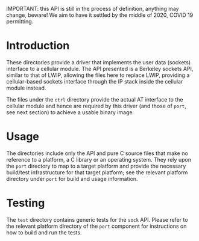 IMPORTANT: this API is still in the process of definition, anything may change, beware!  We aim to have it settled by the middle of 2020, COVID 19 permitting.

# Introduction
These directories provide a driver that implements the user data (sockets) interface to a cellular module.  The API presented is a Berkeley sockets API, similar to that of LWIP, allowing the files here to replace LWIP, providing a cellular-based sockets interface through the IP stack inside the cellular module instead. 

The files under the `ctrl` directory provide the actual AT interface to the cellular module and hence are required by this driver (and those of `port`, see next section) to achieve a usable binary image.

# Usage
The directories include only the API and pure C source files that make no reference to a platform, a C library or an operating system.  They rely upon the `port` directory to map to a target platform and provide the necessary build/test infrastructure for that target platform; see the relevant platform directory under `port` for build and usage information.

# Testing
The `test` directory contains generic tests for the `sock` API. Please refer to the relevant platform directory of the `port` component for instructions on how to build and run the tests.